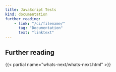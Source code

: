 ```yaml
---
title: JavaScript Tests
kind: documentation
further_reading:
    - link: "/ci/filename/"
      tag: "Documentation"
      text: "linktext"
---
```



## Further reading

{{< partial name="whats-next/whats-next.html" >}}

